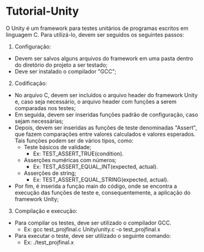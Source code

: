 # Tutorial-Unity
O Unity é um framework para testes unitários de programas escritos em linguagem C. Para utilizá-lo, devem ser seguidos os seguintes passos:

1) Configuração: 
  - Devem ser salvos alguns arquivos do framework em uma pasta dentro do diretório do projeto a ser testado;
  - Deve ser instalado o compilador "GCC";

2) Codificação:
  - No arquivo C, devem ser incluídos o arquivo header do framework Unity e, caso seja necessário, o arquivo header com funções a serem comparadas nos testes;
  - Em seguida, devem ser inseridas funções padrão de configuração, caso sejam necessárias;
  - Depois, devem ser inseridas as funções de teste denominadas "Assert", que fazem comparações entre valores calculados e valores esperados. Tais funções podem ser de vários tipos, como:
    - Teste básicos de validade;
      - Ex: TEST_ASSERT_TRUE(condition).
    - Asserções numéricas com números;
      - Ex: TEST_ASSERT_EQUAL_INT(expected, actual).
    - Asserções de string;
      - Ex: TEST_ASSERT_EQUAL_STRING(expected, actual).
  - Por fim, é inserida a função main do código, onde se encontra a execução das funções de teste e, consequentemente, a aplicação do framework Unity;

3) Compilação e execução:
  - Para compilar os testes, deve ser utilizado o compilador GCC.
    - Ex: gcc test_projfinal.c Unity/unity.c -o test_projfinal.x
  - Para executar o teste, deve ser utilizado o seguinte comando:
    - Ex: ./test_projfinal.x    
